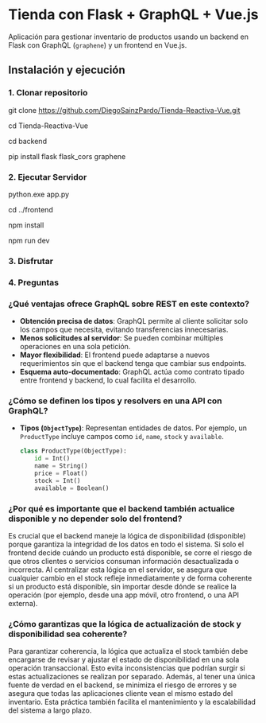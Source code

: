 # Tienda con Flask + GraphQL + Vue.js

Aplicación para gestionar inventario de productos usando un backend en Flask con GraphQL (`graphene`) y un frontend en Vue.js.

## Instalación y ejecución

### 1. Clonar repositorio

git clone https://github.com/DiegoSainzPardo/Tienda-Reactiva-Vue.git

cd Tienda-Reactiva-Vue

cd backend

pip install flask flask_cors graphene

### 2. Ejecutar Servidor
python.exe app.py

cd ../frontend

npm install

npm run dev

### 3. Disfrutar

### 4. Preguntas

### ¿Qué ventajas ofrece GraphQL sobre REST en este contexto?

- **Obtención precisa de datos**: GraphQL permite al cliente solicitar solo los campos que necesita, evitando transferencias innecesarias.
- **Menos solicitudes al servidor**: Se pueden combinar múltiples operaciones en una sola petición.
- **Mayor flexibilidad**: El frontend puede adaptarse a nuevos requerimientos sin que el backend tenga que cambiar sus endpoints.
- **Esquema auto-documentado**: GraphQL actúa como contrato tipado entre frontend y backend, lo cual facilita el desarrollo.

### ¿Cómo se definen los tipos y resolvers en una API con GraphQL?

- **Tipos (`ObjectType`)**: Representan entidades de datos. Por ejemplo, un `ProductType` incluye campos como `id`, `name`, `stock` y `available`.
  
  ```python
  class ProductType(ObjectType):
      id = Int()
      name = String()
      price = Float()
      stock = Int()
      available = Boolean()

### ¿Por qué es importante que el backend también actualice disponible y no depender solo del frontend?

Es crucial que el backend maneje la lógica de disponibilidad (disponible) porque garantiza la integridad de los datos en todo el sistema. Si solo el frontend decide cuándo un producto está disponible, se corre el riesgo de que otros clientes o servicios consuman información desactualizada o incorrecta. Al centralizar esta lógica en el servidor, se asegura que cualquier cambio en el stock refleje inmediatamente y de forma coherente si un producto está disponible, sin importar desde dónde se realice la operación (por ejemplo, desde una app móvil, otro frontend, o una API externa).

### ¿Cómo garantizas que la lógica de actualización de stock y disponibilidad sea coherente?

Para garantizar coherencia, la lógica que actualiza el stock también debe encargarse de revisar y ajustar el estado de disponibilidad en una sola operación transaccional. Esto evita inconsistencias que podrían surgir si estas actualizaciones se realizan por separado. Además, al tener una única fuente de verdad en el backend, se minimiza el riesgo de errores y se asegura que todas las aplicaciones cliente vean el mismo estado del inventario. Esta práctica también facilita el mantenimiento y la escalabilidad del sistema a largo plazo.
  
